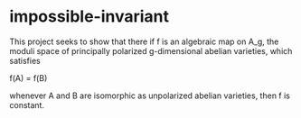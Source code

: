 # impossible-invariant

This project seeks to show that there if f is an algebraic map on A_g, the moduli space of principally polarized g-dimensional abelian varieties, which satisfies

f(A) = f(B)

whenever A and B are isomorphic as unpolarized abelian varieties, then f is constant.